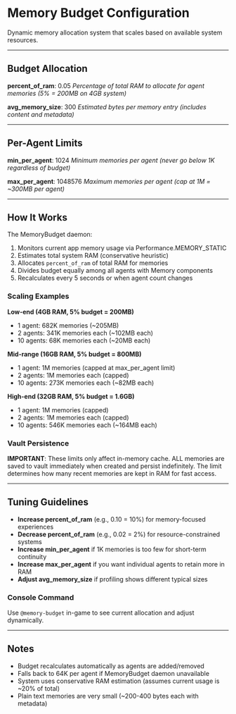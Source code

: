 # Memory Budget Configuration

Dynamic memory allocation system that scales based on available system resources.

---

## Budget Allocation

**percent_of_ram**: 0.05
_Percentage of total RAM to allocate for agent memories (5% = 200MB on 4GB system)_

**avg_memory_size**: 300
_Estimated bytes per memory entry (includes content and metadata)_

---

## Per-Agent Limits

**min_per_agent**: 1024
_Minimum memories per agent (never go below 1K regardless of budget)_

**max_per_agent**: 1048576
_Maximum memories per agent (cap at 1M = ~300MB per agent)_

---

## How It Works

The MemoryBudget daemon:
1. Monitors current app memory usage via Performance.MEMORY_STATIC
2. Estimates total system RAM (conservative heuristic)
3. Allocates `percent_of_ram` of total RAM for memories
4. Divides budget equally among all agents with Memory components
5. Recalculates every 5 seconds or when agent count changes

### Scaling Examples

**Low-end (4GB RAM, 5% budget = 200MB)**
- 1 agent: 682K memories (~205MB)
- 2 agents: 341K memories each (~102MB each)
- 10 agents: 68K memories each (~20MB each)

**Mid-range (16GB RAM, 5% budget = 800MB)**
- 1 agent: 1M memories (capped at max_per_agent limit)
- 2 agents: 1M memories each (capped)
- 10 agents: 273K memories each (~82MB each)

**High-end (32GB RAM, 5% budget = 1.6GB)**
- 1 agent: 1M memories (capped)
- 2 agents: 1M memories each (capped)
- 10 agents: 546K memories each (~164MB each)

### Vault Persistence

**IMPORTANT**: These limits only affect in-memory cache. ALL memories are saved to vault immediately when created and persist indefinitely. The limit determines how many recent memories are kept in RAM for fast access.

---

## Tuning Guidelines

- **Increase percent_of_ram** (e.g., 0.10 = 10%) for memory-focused experiences
- **Decrease percent_of_ram** (e.g., 0.02 = 2%) for resource-constrained systems
- **Increase min_per_agent** if 1K memories is too few for short-term continuity
- **Increase max_per_agent** if you want individual agents to retain more in RAM
- **Adjust avg_memory_size** if profiling shows different typical sizes

### Console Command

Use `@memory-budget` in-game to see current allocation and adjust dynamically.

---

## Notes

- Budget recalculates automatically as agents are added/removed
- Falls back to 64K per agent if MemoryBudget daemon unavailable
- System uses conservative RAM estimation (assumes current usage is ~20% of total)
- Plain text memories are very small (~200-400 bytes each with metadata)
